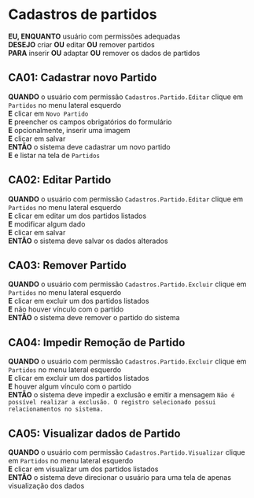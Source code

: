 # Cadastros de partidos

**EU, ENQUANTO** usuário com permissões adequadas\
**DESEJO** criar **OU** editar **OU** remover partidos\
**PARA** inserir **OU** adaptar **OU** remover os dados de partidos

## CA01: Cadastrar novo Partido

**QUANDO** o usuário com permissão `Cadastros.Partido.Editar` clique em `Partidos` no menu lateral esquerdo\
**E** clicar em `Novo Partido`\
**E** preencher os campos obrigatórios do formulário\
**E** opcionalmente, inserir uma imagem\
**E** clicar em salvar\
**ENTÃO** o sistema deve cadastrar um novo partido\
**E** e listar na tela de `Partidos`

## CA02: Editar Partido

**QUANDO** o usuário com permissão `Cadastros.Partido.Editar` clique em `Partidos` no menu lateral esquerdo\
**E** clicar em editar um dos partidos listados\
**E** modificar algum dado\
**E** clicar em salvar\
**ENTÃO** o sistema deve salvar os dados alterados

## CA03: Remover Partido

**QUANDO** o usuário com permissão `Cadastros.Partido.Excluir` clique em `Partidos` no menu lateral esquerdo\
**E** clicar em excluir um dos partidos listados\
**E** não houver vínculo com o partido\
**ENTÃO** o sistema deve remover o partido do sistema

## CA04: Impedir Remoção de Partido

**QUANDO** o usuário com permissão `Cadastros.Partido.Excluir` clique em `Partidos` no menu lateral esquerdo\
**E** clicar em excluir um dos partidos listados\
**E** houver algum vínculo com o partido\
**ENTÃO** o sistema deve impedir a exclusão e emitir a mensagem `Não é possível realizar a exclusão. O registro selecionado possui relacionamentos no sistema.`

## CA05: Visualizar dados de Partido

**QUANDO** o usuário com permissão `Cadastros.Partido.Visualizar` clique em `Partidos` no menu lateral esquerdo\
**E** clicar em visualizar um dos partidos listados\
**ENTÃO** o sistema deve direcionar o usuário para uma tela de apenas visualização dos dados
